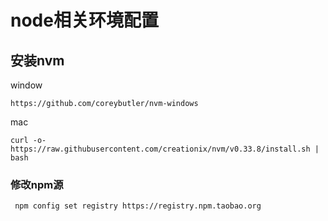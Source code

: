 # node相关环境配置


## 安装nvm 

window

`https://github.com/coreybutler/nvm-windows`

mac

`curl -o- https://raw.githubusercontent.com/creationix/nvm/v0.33.8/install.sh | bash`


### 修改npm源

` npm config set registry https://registry.npm.taobao.org`